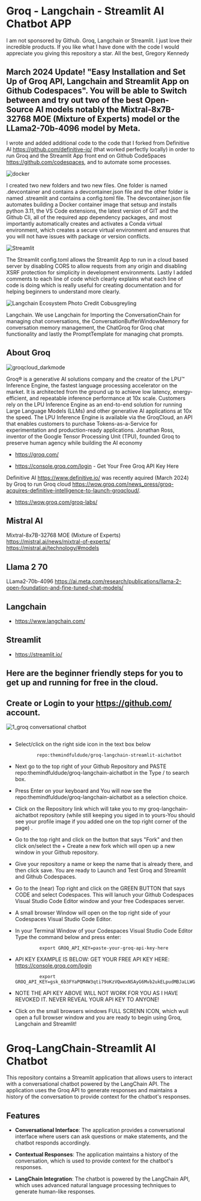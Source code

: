 # Groq - Langchain - Streamlit AI Chatbot APP
I am not sponsored by Github. Groq, Langchain or Streamlit. I just love their incredible products.  If you like what I have done with the code I would appreciate you giving this repository a star.  All the best, Gregory Kennedy

## March 2024 Update! "Easy Installation and Set Up of Groq API, Langchain and Streamlit App on Github Codespaces".  You will be able to Switch between and try out two of the best Open-Source AI models notably the Mixtral-8x7B-32768 MOE (Mixture of Experts) model  or the LLama2-70b-4096 model by Meta. 

I wrote and added additional code to the code that I forked from Definitive AI https://github.com/definitive-io/ (that worked perfectly locally) in order to run Groq and the Streamlit App front end on Github CodeSpaces https://github.com/codespaces, and to automate some processes. 

![docker](https://github.com/themindfuldude/groq-langchain-streamlit-aichatbot/assets/130063458/7d8b27bb-feb9-4514-af5e-e027733de7b6)

I created two new folders and two new files.  One folder is named .devcontainer and contains a devcontainer.json file and the other folder is named .streamlit and contains a config.toml file. The devcontainer.json file automates building a Docker container image that setsup and installs python 3.11, the VS Code extensions, the latest version of GIT and the Github Cli, all of the required app dependency packages, and most importantly automatically creates and activates a Conda virtual environment, which creates a secure virtual environment and ensures that you will not have issues with package or version conflicts. 

![Streamlit](https://github.com/themindfuldude/groq-langchain-streamlit-aichatbot/assets/130063458/14bdb8ef-905b-41f4-808b-bda0aea78900)

The Streamlit config.toml allows the Streamlit App to run in a cloud based server by disabling CORS to allow requests from any origin and disabling XSRF protection for simplicity in development environments.  Lastly I added comments to each line of code which clearly explains what each line of code is doing which is really useful for creating documentation and for helping beginners to understand more clearly.  

![Langchain Ecosystem Photo Credit Cobusgreyling](https://github.com/themindfuldude/groq-langchain-streamlit-aichatbot/assets/130063458/de41769a-1998-4b63-a996-d303f3f30fca)

Langchain. We use Langchain for Importing the ConversationChain for managing chat conversations, the ConversationBufferWindowMemory for conversation memory management, the ChatGroq for Groq chat functionality and lastly the PromptTemplate for managing chat prompts.

## About Groq
![groqcloud_darkmode](https://github.com/themindfuldude/groq-langchain-streamlit-aichatbot/assets/130063458/e2b2b6ba-1583-41d2-93a0-0dfd1d19b6d6)

Groq® is a generative AI solutions company and the creator of the LPU™ Inference Engine, the fastest language processing accelerator on the market. It is architected from the ground up to achieve low latency, energy-efficient, and repeatable inference performance at 10x scale. Customers rely on the LPU Inference Engine as an end-to-end solution for running Large Language Models (LLMs) and other generative AI applications at 10x the speed. The LPU Inference Engine is available via the GroqCloud, an API that enables customers to purchase Tokens-as-a-Service for experimentation and production-ready applications. Jonathan Ross, inventor of the Google Tensor Processing Unit (TPU), founded Groq to preserve human agency while building the AI economy

- https://groq.com/

- https://console.groq.com/login - Get Your Free Groq API Key Here

Definitive AI https://www.definitive.io/ was recently aquired (March 2024) by Groq to run Groq cloud https://wow.groq.com/news_press/groq-acquires-definitive-intelligence-to-launch-groqcloud/.

- https://wow.groq.com/groq-labs/

## Mistral AI
Mixtral-8x7B-32768 MOE (Mixture of Experts)
https://mistral.ai/news/mixtral-of-experts/
https://mistral.ai/technology/#models

## Llama 2 70 
LLama2-70b-4096
https://ai.meta.com/research/publications/llama-2-open-foundation-and-fine-tuned-chat-models/

## Langchain
- https://www.langchain.com/

## Streamlit
- https://streamlit.io/  

## Here are the beginner friendly steps for you to get up and running for free in the cloud. 


##  Create or Login to your https://github.com/ account.


![1_groq conversational chatbot](https://github.com/themindfuldude/groq-langchain-aichatbot/assets/130063458/91226ca2-2394-4bfd-9c5c-0027edb6c3d4)

##

- Select/click on the right side icon in the text box below

              repo:themindfuldude/groq-langchain-streamlit-aichatbot

- Next go to the top right of your Github Repository and PASTE repo:themindfuldude/groq-langchain-aichatbot in the Type / to search box.
  
- Press Enter on your keyboard and You will now see the repo:themindfuldude/groq-langchain-aichatbot as a selection choice.
   
- Click on the Repository link which will take you to my groq-langchain-aichatbot repository (while still keeping you siged in to yours-You should see your profile image if you added one on the top right corner of the page) .

- Go to the top right and click on the button that says "Fork" and then click on/select the + Create a new fork which will open up a new window in your Github repository. 

- Give your repository a name or keep the name that is already there, and then click save.  You are ready to Launch and Test  Groq and Streamlit and Github Codespaces.
   
- Go to the (near) Top right and click on the GREEN BUTTON that says CODE and select Codespaces.  This will lanuch your Github Codespaces Visual Studio Code Editor window and your free Codespaces server.

- A small browser Window will open on the top right side of your Codespaces Visual Studio Code Editor.

- In your Terminal Window of your Codespaces Visual Studio Code Editor Type the command below and press enter:

               export GROQ_API_KEY=paste-your-groq-api-key-here

- API KEY EXAMPLE IS BELOW: GET YOUR FREE API KEY HERE: https://console.groq.com/login

               export GROQ_API_KEY=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

- NOTE THE API KEY ABOVE WILL NOT WORK FOR YOU AS I HAVE REVOKED IT.  NEVER REVEAL YOUR API KEY TO ANYONE!
    
- Click on the small browsers windows FULL SCRENN ICON, which wull open a full browser window and you are ready to begin using Groq, Langchain and Streamlit!  

# Groq-LangChain-Streamlit AI Chatbot

This repository contains a Streamlit application that allows users to interact with a conversational chatbot powered by the LangChain API. The application uses the Groq API to generate responses and maintains a history of the conversation to provide context for the chatbot's responses.

## Features

- **Conversational Interface**: The application provides a conversational interface where users can ask questions or make statements, and the chatbot responds accordingly.

- **Contextual Responses**: The application maintains a history of the conversation, which is used to provide context for the chatbot's responses.

- **LangChain Integration**: The chatbot is powered by the LangChain API, which uses advanced natural language processing techniques to generate human-like responses.
